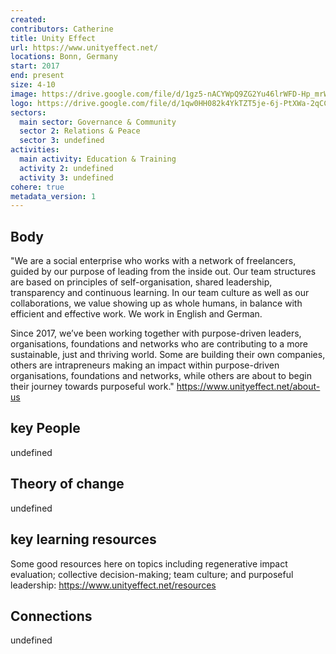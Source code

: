 ```yaml
---
created:
contributors: Catherine
title: Unity Effect
url: https://www.unityeffect.net/
locations: Bonn, Germany
start: 2017
end: present
size: 4-10
image: https://drive.google.com/file/d/1gz5-nACYWpQ9ZG2Yu46lrWFD-Hp_mrWo/view?usp=drive_link
logo: https://drive.google.com/file/d/1qw0HH082k4YkTZT5je-6j-PtXWa-2qCC/view?usp=drive_link
sectors:
  main sector: Governance & Community
  sector 2: Relations & Peace
  sector 3: undefined
activities: 
  main activity: Education & Training
  activity 2: undefined
  activity 3: undefined
cohere: true
metadata_version: 1
---
```



## Body

"We are a social enterprise who works with a network of freelancers, guided by our purpose of leading from the inside out. Our team structures are based on principles of self-organisation, shared leadership, transparency and continuous learning. In our team culture as well as our collaborations, we value showing up as whole humans, in balance with efficient and effective work. We work in English and German.

Since 2017, we’ve been working together with purpose-driven leaders, organisations, foundations and networks who are contributing to a more sustainable, just and thriving world. Some are building their own companies, others are intrapreneurs making an impact within purpose-driven organisations, foundations and networks, while others are about to begin their journey towards purposeful work."
https://www.unityeffect.net/about-us 

## key People

undefined

## Theory of change

undefined

## key learning resources

Some good resources here on topics including regenerative impact evaluation; collective decision-making; team culture; and purposeful leadership: https://www.unityeffect.net/resources 

## Connections

undefined


